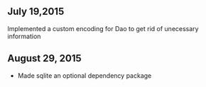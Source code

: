 ## July 19,2015
Implemented a custom encoding for Dao to get rid of unecessary information



## August 29, 2015
* Made sqlite an optional dependency package